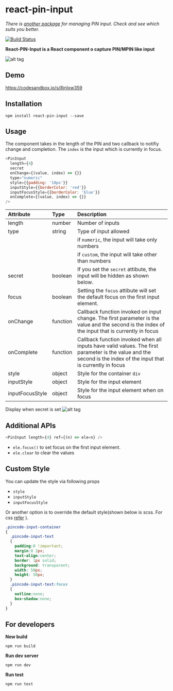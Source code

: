 # react-pin-input

_There is [another package](https://github.com/40818419/react-code-input) for managing PIN input. Check and see which suits you better._

[![Build Status](https://travis-ci.org/arunghosh/react-pin-input.svg?branch=master)](https://travis-ci.org/arunghosh/react-pin-input)

**React-PIN-Input is a React component o capture PIN/MPIN like input**

![alt tag](https://github.com/arunghosh/react-pin-input/raw/master/docs/pin.png)

## Demo
https://codesandbox.io/s/8jnlxw359

## Installation
```
npm install react-pin-input --save
```


## Usage

The component takes in the length of the PIN and two callback to notifiy change and completion. The ```index``` is the input which is currently in focus.

```javascript
<PinInput 
  length={4} 
  secret 
  onChange={(value, index) => {}} 
  type="numeric" 
  style={{padding: '10px'}}  
  inputStyle={{borderColor: 'red'}}
  inputFocusStyle={{borderColor: 'blue'}}
  onComplete={(value, index) => {}}
/>
```
|Attribute|Type|Description|
|:--|:--|:--|
|length|number|Number of inputs|
|type|string|Type of input allowed
||| if ```numeric```, the input will take only numbers|
||| if ```custom```, the input will take other than numbers|
|secret|boolean|If you set the ```secret``` attibute, the input will be hidden as shown below.
|focus|boolean| Setting the ```focus``` attibute will set the default focus on the first input element.
|onChange|function|Callback function invoked on input change. The first parameter is the value and the second is the index of the input that is currently in focus|
|onComplete|function|Callback function invoked when all inputs have valid values. The first parameter is the value and the second is the index of the input that is currently in focus|
|style|object|Style for the container `div`
|inputStyle|object|Style for the input element
|inputFocusStyle|object|Style for the input element when on focus

Display when secret is set
![alt tag](https://github.com/arunghosh/react-pin-input/raw/master/docs/pin-secret.png)


## Additional APIs

```javascript
<PinInput length={4} ref={(n) => ele=n} />
```
  - ```ele.focus()``` to set focus on the first input element.
  - ```ele.clear``` to clear the values

## Custom Style

You can update the style via following props
 - `style`
 - `inputStyle`
 - `inputFocusStyle`

Or another option is to override the default style(shown below is scss. For css [refer](https://github.com/arunghosh/react-pin-input/issues/4) ).

```scss
.pincode-input-container
{
  .pincode-input-text
  {
    padding:0 !important;
    margin:0 2px;
    text-align:center;
    border: 1px solid;
    background: transparent;
    width: 50px;
    height: 50px;
  }
  .pincode-input-text:focus
  {
    outline:none;
    box-shadow:none;
  }
}
```


## For developers

**New build**
```
npm run build
```

**Run dev server**
```
npm run dev
```

**Run test**
```
npm run test
```

